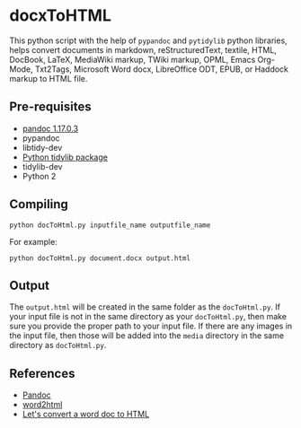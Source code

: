# docxToHTML

This python script with the help of `pypandoc` and `pytidylib` python libraries, helps convert documents in markdown, reStructuredText, textile, HTML, DocBook, LaTeX, MediaWiki markup, TWiki markup, OPML, Emacs Org-Mode, Txt2Tags, Microsoft Word docx, LibreOffice ODT, EPUB, or Haddock markup to HTML file.

## Pre-requisites

* [pandoc 1.17.0.3](http://pandoc.org/installing.html)
* pypandoc
* libtidy-dev
* [Python tidylib package ](https://pypi.python.org/pypi/pytidylib/)
* tidylib-dev
* Python 2

## Compiling

`python docToHtml.py inputfile_name outputfile_name`

For example:

`python docToHtml.py document.docx output.html`

## Output

The `output.html` will be created in the same folder as the `docToHtml.py`. If your input file is not in the same directory as your `docToHtml.py`, then make sure you provide the proper path to your input file. If there are any images in the input file, then those will be added into the `media` directory in the same directory as `docToHtml.py`.

## References

* [Pandoc](http://pandoc.org/index.html)
* [word2html](https://github.com/bradmontgomery/word2html)
* [Let's convert a word doc to HTML](https://bradmontgomery.net/blog/lets-convert-word-doc-html/)
